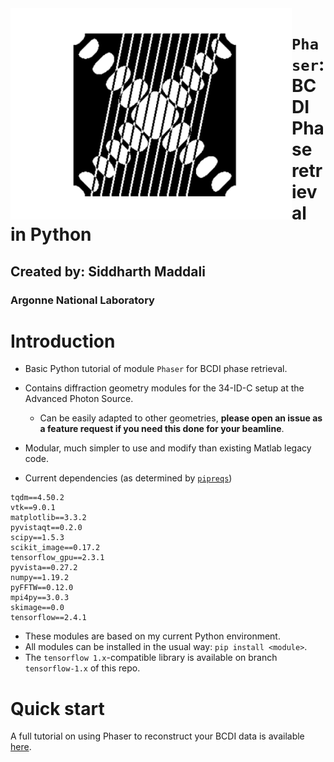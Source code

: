 <img align="left" src="./logo.png" width=450>

# `Phaser`: BCDI Phase retrieval in Python

## Created by: Siddharth Maddali
### Argonne National Laboratory

   # Introduction
   - Basic Python tutorial of module `Phaser` for BCDI phase retrieval.

   - Contains diffraction geometry modules for the 34-ID-C setup at the Advanced Photon Source.
       - Can be easily adapted to other geometries, **please open an issue as a feature request if you need this done for your beamline**.

   - Modular, much simpler to use and modify than existing Matlab legacy code.

   - Current dependencies (as  determined by [`pipreqs`](https://github.com/bndr/pipreqs))
   ```
tqdm==4.50.2
vtk==9.0.1
matplotlib==3.3.2
pyvistaqt==0.2.0
scipy==1.5.3
scikit_image==0.17.2
tensorflow_gpu==2.3.1
pyvista==0.27.2
numpy==1.19.2
pyFFTW==0.12.0
mpi4py==3.0.3
skimage==0.0
tensorflow==2.4.1
   ```
 
- These modules are based on my current Python environment. 
- All modules can be installed in the usual way: `pip install <module>`.
- The `tensorflow 1.x`-compatible library is available on branch `tensorflow-1.x` of this repo.
       

# Quick start

A full tutorial on using Phaser to reconstruct your BCDI data is available [here](https://nbviewer.jupyter.org/github/siddharth-maddali/Phaser/blob/master/tutorial.ipynb).

